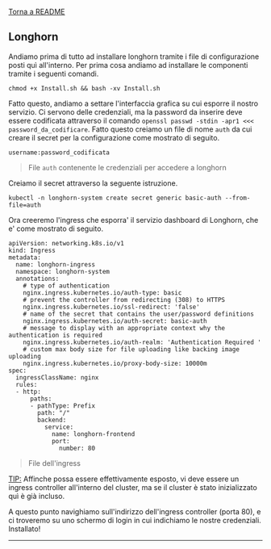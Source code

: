 [Torna a README](../../../README.md)

## Longhorn

Andiamo prima di tutto ad installare longhorn tramite i file di configurazione posti quì all'interno. Per prima cosa andiamo ad installare le componenti tramite i seguenti comandi.

```
chmod +x Install.sh && bash -xv Install.sh
```

Fatto questo, andiamo a settare l'interfaccia grafica su cui esporre il nostro servizio. Ci servono delle credenziali, ma la password da inserire deve essere codificata attraverso il comando `openssl passwd -stdin -apr1 <<< password_da_codificare`. Fatto questo creiamo un file di nome `auth` da cui creare il secret per la configurazione come mostrato di seguito.

```
username:password_codificata
```
>File `auth` contenente le credenziali per accedere a longhorn

Creiamo il secret attraverso la seguente istruzione.

```
kubectl -n longhorn-system create secret generic basic-auth --from-file=auth
```

Ora creeremo l'ingress che esporra' il servizio dashboard di Longhorn, che e' come mostrato di seguito.

```
apiVersion: networking.k8s.io/v1
kind: Ingress
metadata:
  name: longhorn-ingress
  namespace: longhorn-system
  annotations:
    # type of authentication
    nginx.ingress.kubernetes.io/auth-type: basic
    # prevent the controller from redirecting (308) to HTTPS
    nginx.ingress.kubernetes.io/ssl-redirect: 'false'
    # name of the secret that contains the user/password definitions
    nginx.ingress.kubernetes.io/auth-secret: basic-auth
    # message to display with an appropriate context why the authentication is required
    nginx.ingress.kubernetes.io/auth-realm: 'Authentication Required '
    # custom max body size for file uploading like backing image uploading
    nginx.ingress.kubernetes.io/proxy-body-size: 10000m
spec:
  ingressClassName: nginx
  rules:
  - http:
      paths:
      - pathType: Prefix
        path: "/"
        backend:
          service:
            name: longhorn-frontend
            port:
              number: 80
```
>File dell'ingress

<ins>TIP:</ins> Affinche possa essere effettivamente esposto, vi deve essere un ingress controller all'interno del cluster, ma se il cluster è stato inizializzato quì è già incluso.

A questo punto navighiamo sull'indirizzo dell'ingress controller (porta 80), e ci troveremo su uno schermo di login in cui indichiamo le nostre credenziali. Installato!

---